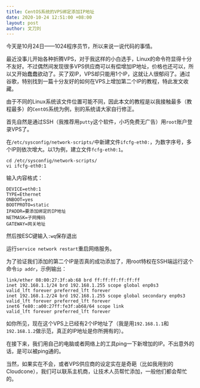 ```yaml
---
title: CentOS系统的VPS绑定添加IP地址
date: 2020-10-24 12:51:00 +08:00
layout: post
author: 文刀刘
---
```


今天是10月24日——1024程序员节，所以来说一说代码的事情。

最近没事儿开始各种折腾VPS，对于我这样的小白选手，Linux的命令符显得十分不友好。不过偶然间发现很多VPS供应商可以有偿增加IP地址，价格也还可以，所以又开始蠢蠢欲动了。买了双IP，VPS却只能用1个IP，这就让人很郁闷了。通过谷歌，特别找到一篇十分友好的如何在VPS上增加第二个IP的教程，特此发文收藏。

由于不同的Linux系统该文件位置可能不同，因此本文的教程是以我接触最多（教程最多）的`CentOS`系统为例，别的系统请大家自行修正。

首先自然是通过SSH（我推荐用`putty`这个软件，小巧免费无广告）用`root`账户登录VPS了。

在`/etc/sysconfig/network-scripts/`中新建文件`ifcfg-eth0:`，为数字序号，多个IP则依次增大。以1为例，建立文件`fcfg-eth0:1`。

    cd /etc/sysconfig/network-scripts/
    vi ifcfg-eth0:1

输入内容格式：

    DEVICE=eth0:1
    TYPE=Ethernet
    ONBOOT=yes
    BOOTPROTO=static
    IPADDR=要添加绑定的IP地址
    NETMASK=子网掩码
    GATEWAY=网关地址

然后按ESC键输入`:wq`保存退出

运行`service network restart`重启网络服务。

为了验证我们添加的第二个IP是否真的成功添加了，用root特权在SSH端运行这个命令`ip addr`，示例输出：

    link/ether 08:00:27:3f:ab:68 brd ff:ff:ff:ff:ff:ff
    inet 192.168.1.1/24 brd 192.168.1.255 scope global enp0s3
    valid_lft forever preferred_lft forever
    inet 192.168.1.2/24 brd 192.168.1.255 scope global secondary enp0s3
    valid_lft forever preferred_lft forever
    inet6 fe80::a00:27ff:fe3f:ab68/64 scope link
    valid_lft forever preferred_lft forever

如你所见，现在这个VPS上已经有2个IP地址了（我是用`192.168.1.1`和`192.168.1.2`做示范，真正的IP地址是你所拥有的）。

在接下来，我们用自己的电脑或者网络上的工具ping一下新增加的IP。不出意外的话，是可以被ping通的。

当然，如果实在不会，或者VPS供应商的设定实在是奇葩（比如我用到的Cloudcone），我们可以联系主机商，让技术人员帮忙添加，一般他们都会帮忙的。